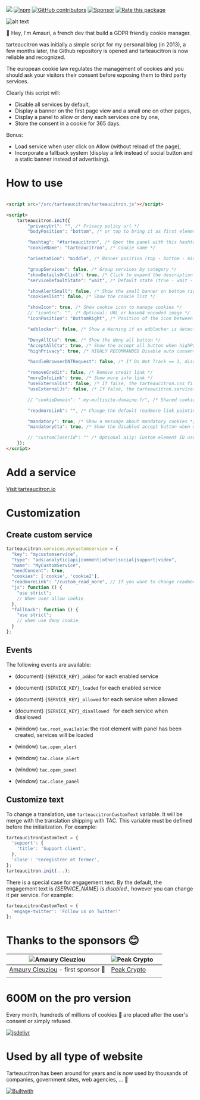 
[![](https://data.jsdelivr.com/v1/package/npm/tarteaucitronjs/badge)](https://www.jsdelivr.com/package/npm/tarteaucitronjs)
[![npm](https://img.shields.io/npm/v/tarteaucitronjs.svg)](https://www.npmjs.com/package/tarteaucitronjs) [![GitHub contributors](https://img.shields.io/github/contributors/AmauriC/tarteaucitron.js.svg)](https://github.com/AmauriC/tarteaucitron.js/graphs/contributors) [![Sponsor](https://img.shields.io/static/v1?label=Sponsor&message=%E2%9D%A4&logo=GitHub)](https://github.com/sponsors/AmauriC) [![Rate this package](https://badges.openbase.com/js/rating/tarteaucitronjs.svg?token=jS4mC7aXh9xcs1pAcB0roiEUU+mrW0GjxVICITIltSw=)](https://openbase.com/js/tarteaucitronjs?utm_source=embedded&amp;utm_medium=badge&amp;utm_campaign=rate-badge)


![alt text](https://tarteaucitron.io/tarteaucitron.png "tarteaucitron.io")

👋 Hey, I'm Amauri, a french dev that build a GDPR friendly cookie manager.

tarteaucitron was initially a simple script for my personal blog (in 2013), a few months later, the Github repository is opened and tarteaucitron is now reliable and recognized.

The european cookie law regulates the management of cookies and you should ask your visitors their consent before exposing them to third party services.

Clearly this script will:
- Disable all services by default,
- Display a banner on the first page view and a small one on other pages,
- Display a panel to allow or deny each services one by one,
- Store the consent in a cookie for 365 days.

Bonus:
- Load service when user click on Allow (without reload of the page),
- Incorporate a fallback system (display a link instead of social button and a static banner instead of advertising).



# How to use

```html

<script src="/src/tarteaucitron/tarteaucitron.js"></script>

<script>
    tarteaucitron.init({
        "privacyUrl": "", /* Privacy policy url */
        "bodyPosition": "bottom", /* or top to bring it as first element for accessibility */

        "hashtag": "#tarteaucitron", /* Open the panel with this hashtag */
        "cookieName": "tarteaucitron", /* Cookie name */

        "orientation": "middle", /* Banner position (top - bottom - middle - popup) */

        "groupServices": false, /* Group services by category */
        "showDetailsOnClick": true, /* Click to expand the description */
        "serviceDefaultState": "wait", /* Default state (true - wait - false) */

        "showAlertSmall": false, /* Show the small banner on bottom right */
        "cookieslist": false, /* Show the cookie list */

        "showIcon": true, /* Show cookie icon to manage cookies */
        // "iconSrc": "", /* Optional: URL or base64 encoded image */
        "iconPosition": "BottomRight", /* Position of the icon between BottomRight, BottomLeft, TopRight and TopLeft */

        "adblocker": false, /* Show a Warning if an adblocker is detected */

        "DenyAllCta": true, /* Show the deny all button */
        "AcceptAllCta": true, /* Show the accept all button when highPrivacy on */
        "highPrivacy": true, /* HIGHLY RECOMMANDED Disable auto consent */

        "handleBrowserDNTRequest": false, /* If Do Not Track == 1, disallow all */

        "removeCredit": false, /* Remove credit link */
        "moreInfoLink": true, /* Show more info link */
        "useExternalCss": false, /* If false, the tarteaucitron.css file will be loaded */
        "useExternalJs": false, /* If false, the tarteaucitron.services.js file will be loaded */

        // "cookieDomain": ".my-multisite-domaine.fr", /* Shared cookie for subdomain website */

        "readmoreLink": "", /* Change the default readmore link pointing to tarteaucitron.io */

        "mandatory": true, /* Show a message about mandatory cookies */
        "mandatoryCta": true, /* Show the disabled accept button when mandatory on */

        // "customCloserId": "" /* Optional a11y: Custom element ID used to open the panel */
    });
</script>
```

# Add a service
[Visit tarteaucitron.io](https://tarteaucitron.io/en/install/)

# Customization

## Create custom service
```js
tarteaucitron.services.mycustomservice = {
  "key": "mycustomservice",
  "type": "ads|analytic|api|comment|other|social|support|video",
  "name": "MyCustomService",
  "needConsent": true,
  "cookies": ['cookie', 'cookie2'],
  "readmoreLink": "/custom_read_more", // If you want to change readmore link
  "js": function () {
    "use strict";
    // When user allow cookie
  },
  "fallback": function () {
    "use strict";
    // when use deny cookie
  }
};
```

## Events

The following events are available:
* (document) `{SERVICE_KEY}_added` for each enabled service
* (document) `{SERVICE_KEY}_loaded` for each enabled service
* (document) `{SERVICE_KEY}_allowed` for each service when allowed
* (document) `{SERVICE_KEY}_disallowed ` for each service when disallowed

* (window) `tac.root_available`: the root element with panel has been created, services will be loaded
* (window) `tac.open_alert`
* (window) `tac.close_alert`
* (window) `tac.open_panel`
* (window) `tac.close_panel`

## Customize text

To change a translation, use `tarteaucitronCustomText` variable. It will be merge with the translation shipping with TAC. This variable must be defined before the initialization. For example:
```js
tarteaucitronCustomText = {
  'support': {
    'title': 'Support client',
  },
  'close': 'Enregistrer et fermer',
};
tarteaucitron.init(...);
```

There is a special case for engagement text. By the default, the engagement text is  _{SERVICE_NAME} is disabled._, however you can change it per service. For example:
```js
tarteaucitronCustomText = {
  'engage-twitter': 'Follow us on Twitter!'
};
```

# Thanks to the sponsors 😊

| ![Amaury Cleuziou](https://avatars.githubusercontent.com/u/26336203?v=4&s=60) | ![Peak Crypto](https://tarteaucitron.io/img/logo_peakcrypto.png)  |   |
|---|---|---|
|  [Amaury Cleuziou](https://github.com/MoryCorp) - first sponsor 🎉 | [Peak Crypto](https://www.peakcrypto.com/) |  |
| |   |   |


# 600M on the pro version

Every month, hundreds of millions of cookies 🍪 are placed after the user's consent or simply refused.

[![jsdelivr](https://tarteaucitron.io/jsdelivr.png)](https://www.jsdelivr.com/package/gh/AmauriC/tarteaucitron.js)

# Used by all type of website 

Tarteaucitron has been around for years and is now used by thousands of companies, government sites, web agencies, ... 🦾

[![Builtwith](https://tarteaucitron.io/builtwith.png)](https://trends.builtwith.com/widgets/tarteaucitron.js)
